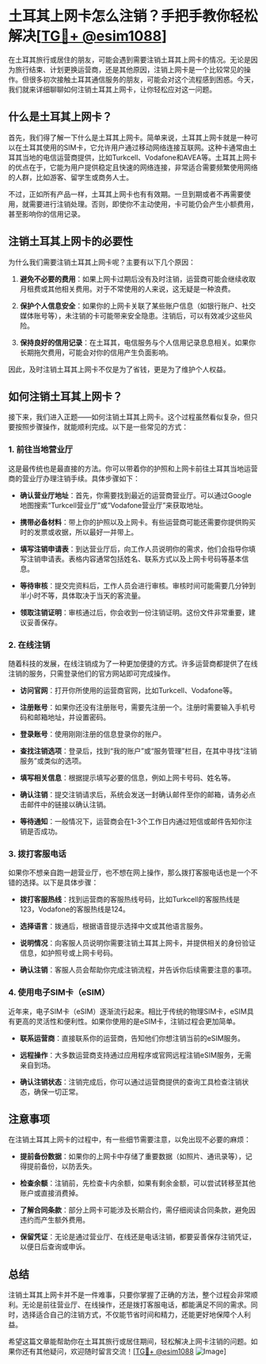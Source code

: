 # 土耳其上网卡怎么注销？手把手教你轻松解决[[TG💪+ @esim1088](https://t.me/s/esim1088)]

在土耳其旅行或居住的朋友，可能会遇到需要注销土耳其上网卡的情况。无论是因为旅行结束、计划更换运营商，还是其他原因，注销上网卡是一个比较常见的操作。但很多初次接触土耳其通信服务的朋友，可能会对这个流程感到困惑。今天，我们就来详细聊聊如何注销土耳其上网卡，让你轻松应对这一问题。

## 什么是土耳其上网卡？

首先，我们得了解一下什么是土耳其上网卡。简单来说，土耳其上网卡就是一种可以在土耳其使用的SIM卡，它允许用户通过移动网络连接互联网。这种卡通常由土耳其当地的电信运营商提供，比如Turkcell、Vodafone和AVEA等。土耳其上网卡的优点在于，它能为用户提供稳定且快速的网络连接，非常适合需要频繁使用网络的人群，比如游客、留学生或商务人士。

不过，正如所有产品一样，土耳其上网卡也有有效期。一旦到期或者不再需要使用，就需要进行注销处理。否则，即使你不主动使用，卡可能仍会产生小额费用，甚至影响你的信用记录。

## 注销土耳其上网卡的必要性

为什么我们需要注销土耳其上网卡呢？主要有以下几个原因：

1. **避免不必要的费用**：如果上网卡过期后没有及时注销，运营商可能会继续收取月租费或其他相关费用。对于不常使用的人来说，这无疑是一种浪费。
   
2. **保护个人信息安全**：如果你的上网卡关联了某些账户信息（如银行账户、社交媒体账号等），未注销的卡可能带来安全隐患。注销后，可以有效减少这些风险。

3. **保持良好的信用记录**：在土耳其，电信服务与个人信用记录息息相关。如果你长期拖欠费用，可能会对你的信用产生负面影响。

因此，及时注销土耳其上网卡不仅是为了省钱，更是为了维护个人权益。

## 如何注销土耳其上网卡？

接下来，我们进入正题——如何注销土耳其上网卡。这个过程虽然看似复杂，但只要按照步骤操作，就能顺利完成。以下是一些常见的方式：

### 1. 前往当地营业厅

这是最传统也是最直接的方法。你可以带着你的护照和上网卡前往土耳其当地运营商的营业厅办理注销手续。具体步骤如下：

- **确认营业厅地址**：首先，你需要找到最近的运营商营业厅。可以通过Google地图搜索“Turkcell营业厅”或“Vodafone营业厅”来获取地址。
  
- **携带必备材料**：带上你的护照以及上网卡。有些运营商可能还需要你提供购买时的发票或收据，所以最好一并带上。

- **填写注销申请表**：到达营业厅后，向工作人员说明你的需求，他们会指导你填写注销申请表。表格内容通常包括姓名、联系方式以及上网卡号码等基本信息。

- **等待审核**：提交完资料后，工作人员会进行审核。审核时间可能需要几分钟到半小时不等，具体取决于当天的客流量。

- **领取注销证明**：审核通过后，你会收到一份注销证明。这份文件非常重要，建议妥善保存。

### 2. 在线注销

随着科技的发展，在线注销成为了一种更加便捷的方式。许多运营商都提供了在线注销的服务，只需登录他们的官方网站即可完成操作。

- **访问官网**：打开你所使用的运营商官网，比如Turkcell、Vodafone等。

- **注册账号**：如果你还没有注册账号，需要先注册一个。注册时需要输入手机号码和邮箱地址，并设置密码。

- **登录账号**：使用刚刚注册的信息登录你的账户。

- **查找注销选项**：登录后，找到“我的账户”或“服务管理”栏目，在其中寻找“注销服务”或类似的选项。

- **填写相关信息**：根据提示填写必要的信息，例如上网卡号码、姓名等。

- **确认注销**：提交注销请求后，系统会发送一封确认邮件至你的邮箱，请务必点击邮件中的链接以确认注销。

- **等待通知**：一般情况下，运营商会在1-3个工作日内通过短信或邮件告知你注销是否成功。

### 3. 拨打客服电话

如果你不想亲自跑一趟营业厅，也不想在网上操作，那么拨打客服电话也是一个不错的选择。以下是具体步骤：

- **拨打客服热线**：找到运营商的客服热线号码，比如Turkcell的客服热线是123，Vodafone的客服热线是124。

- **选择语言**：拨通后，根据语音提示选择中文或其他语言服务。

- **说明情况**：向客服人员说明你需要注销土耳其上网卡，并提供相关的身份验证信息，如护照号或上网卡号码。

- **确认注销**：客服人员会帮助你完成注销流程，并告诉你后续需要注意的事项。

### 4. 使用电子SIM卡（eSIM）

近年来，电子SIM卡（eSIM）逐渐流行起来。相比于传统的物理SIM卡，eSIM具有更高的灵活性和便利性。如果你使用的是eSIM卡，注销过程会更加简单。

- **联系运营商**：直接联系你的运营商，告知他们你想注销当前的eSIM服务。

- **远程操作**：大多数运营商支持通过应用程序或官网远程注销eSIM服务，无需亲自到场。

- **确认注销状态**：注销完成后，你可以通过运营商提供的查询工具检查注销状态，确保一切正常。

## 注意事项

在注销土耳其上网卡的过程中，有一些细节需要注意，以免出现不必要的麻烦：

- **提前备份数据**：如果你的上网卡中存储了重要数据（如照片、通讯录等），记得提前备份，以防丢失。

- **检查余额**：注销前，先检查卡内余额，如果有剩余金额，可以尝试转移至其他账户或直接消费掉。

- **了解合同条款**：部分上网卡可能涉及长期合约，需仔细阅读合同条款，避免因违约而产生额外费用。

- **保留凭证**：无论是通过营业厅、在线还是电话注销，都要妥善保存注销凭证，以便日后查询或申诉。

## 总结

注销土耳其上网卡并不是一件难事，只要你掌握了正确的方法，整个过程会非常顺利。无论是前往营业厅、在线操作，还是拨打客服电话，都能满足不同的需求。同时，选择适合自己的注销方式，不仅能节省时间和精力，还能更好地保障个人利益。

希望这篇文章能帮助你在土耳其旅行或居住期间，轻松解决上网卡注销的问题。如果你还有其他疑问，欢迎随时留言交流！[[TG💪+ @esim1088](https://t.me/s/esim1088) ![Image](https://i.postimg.cc/4NQfJmqS/Snipaste-2025-05-13-00-14-12.png)]